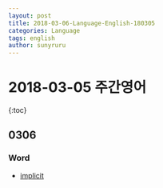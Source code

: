 ```yaml
---
layout: post
title: 2018-03-06-Language-English-180305
categories: Language
tags: english
author: sunyruru
---
```

# 2018-03-05 주간영어

{:toc}

## 0306

### Word

* [implicit](http://m.endic.naver.com/enkrEntry.nhn?entryId=9b18abb7b7db479781eef4027433d283)
